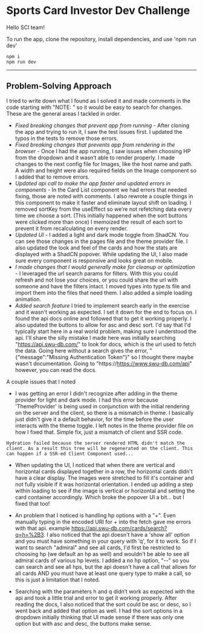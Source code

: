 # **Sports Card Investor Dev Challenge**

Hello SCI team!

To run the app, clone the repository, install dependencies, and use 'npm run dev'

```
npm i
npm run dev
```

---

## **Problem-Solving Approach**

I tried to write down what I found as I solved it and made comments in the code starting with "NOTE: " so it would be easy to search for changes. These are the general areas I tackled in order.

- _Fixed breaking changes that prevent app from running_ - After cloning the app and trying to run it, I saw the test issues first. I updated the typos in the tests to remove those errors.
- _Fixed breaking changes that prevents app from rendering in the browser_ - Once I had the app running, I saw issues when choosing HP from the dropdown and it wasn’t able to render properly. I made changes to the next config file for Images, like the host name and path. A width and height were also required fields on the Image component so I added that to remove errors.
- _Updated api call to make the app faster and updated errors in components_ - In the Card List component we had errors that needed fixing, those are noted with comments. I also rewrote a couple things in this component to make it faster and eliminate layout shift on loading. I removed sortKey from the useEffect so we’re not refetching data every time we choose a sort. (This initially happened when the sort buttons were clicked more than once) I memoized the result of each sort to prevent it from recalculating on every render.
- _Updated UI_ - I added a light and dark mode toggle from ShadCN. You can see those changes in the pages file and the theme provider file. I also updated the look and feel of the cards and how the stats are displayed with a ShadCN popover. While updating the UI, I also made sure every component is responsive and looks great on mobile.
- _I made changes that I would generally make for cleanup or optimization_ - I leveraged the url search params for filters. With this you could refresh and not lose your choices, or you could share the url with someone and have the filters intact. I moved types into type.ts file and import them into the files that need them. I also added a simple loading animation.
- _Added search feature_ I tried to implement search early in the exercise and it wasn't working as expected. I set it down for the end to focus on. I found the api docs online and followed that to get it working properly. I also updated the buttons to allow for asc and desc sort. I'd say that I'd typically start here in a real world problem, making sure I understood the api. I'll share the silly mistake I made here was initially searching "https://api.swu-db.com/" to look for docs, which is the url used to fetch the data. Going here without a search gives the error, "{"message":"Missing Authentication Token"}" so I thought there maybe wasn't documentation. Going to "https://https://www.swu-db.com/api" however, you can read the docs.

A couple issues that I noted

- I was getting an error I didn't recognize after adding in the theme provider for light and dark mode. I had this error because 'ThemeProvider' is being used in conjunction with the initial rendering on the server and the client, so there is a mismatch in theme. I basically just didn't give it a default behavior, for the time before the user interacts with the theme toggle. I left notes in the theme provider file on how I fixed that. Simple fix, just a mismatch of client and SSR code.

```
Hydration failed because the server rendered HTML didn't match the client. As a result this tree will be regenerated on the client. This can happen if a SSR-ed Client Component used...
```

- When updating the UI, I noticed that when there are vertical and horizontal cards displayed together in a row, the horizontal cards didn't have a clear display. The images were stretched to fill it's container and not fully visible if it was horizontal orientation. I ended up adding a step within loading to see if the image is vertical or horizontal and setting the card container accordingly. Which broke the popover UI a bit... but I fixed that too!

- An problem that I noticed is handling hp options with a "+". Even manually typing in the encoded URI for + into the fetch gave me errors with that api. example https://api.swu-db.com/cards/search?q=h=%2B3. I also noticed that the api doesn't have a 'show all' option and you must have something in your query with 'q', for it to work. So if I want to search "admiral" and see all cards, I'd first be restricted to choosing hp (we default an hp as well) and wouldn't be able to see all admiral cards of various hp levels. I added a no hp option, "--" so you can search and see all hps, but the api doesn't have a call that allows for all cards AND you must have at least one query type to make a call, so this is just a limitation that I noted.

- Searching with the parameters h and q didn’t work as expected with the api and took a little trial and error to get it working properly. After reading the docs, I also noticed that the sort could be asc or desc, so I went back and added that option as well. I had the sort options in a dropdown initially thinking that UI made sense if there was only one option but with asc and desc, the buttons make sense.
